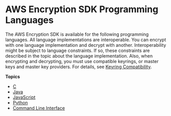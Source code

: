 # AWS Encryption SDK Programming Languages<a name="programming-languages"></a>

The AWS Encryption SDK is available for the following programming languages\. All language implementations are interoperable\. You can encrypt with one language implementation and decrypt with another\. Interoperability might be subject to language constraints\. If so, these constraints are described in the topic about the language implementation\. Also, when encrypting and decrypting, you must use compatible keyrings, or master keys and master key providers\. For details, see [Keyring Compatibility](choose-keyring.md#keyring-compatibility)\.

**Topics**
+ [C](c-language.md)
+ [Java](java.md)
+ [JavaScript](javascript.md)
+ [Python](python.md)
+ [Command Line Interface](crypto-cli.md)